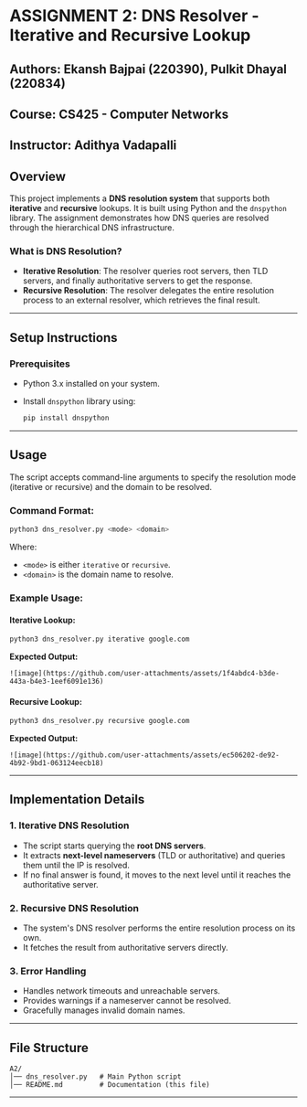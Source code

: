 # ASSIGNMENT 2: DNS Resolver - Iterative and Recursive Lookup

## Authors: Ekansh Bajpai (220390), Pulkit Dhayal (220834)

## Course: CS425 - Computer Networks  
**Instructor:** Adithya Vadapalli  
---

## Overview
This project implements a **DNS resolution system** that supports both **iterative** and **recursive** lookups. It is built using Python and the `dnspython` library. The assignment demonstrates how DNS queries are resolved through the hierarchical DNS infrastructure.

### What is DNS Resolution?
- **Iterative Resolution**: The resolver queries root servers, then TLD servers, and finally authoritative servers to get the response.
- **Recursive Resolution**: The resolver delegates the entire resolution process to an external resolver, which retrieves the final result.

---

## Setup Instructions

### Prerequisites
- Python 3.x installed on your system.
- Install `dnspython` library using:
  
  ```bash
  pip install dnspython
  ```
---

## Usage
The script accepts command-line arguments to specify the resolution mode (iterative or recursive) and the domain to be resolved.

### Command Format:
```bash
python3 dns_resolver.py <mode> <domain>
```
Where:
- `<mode>` is either `iterative` or `recursive`.
- `<domain>` is the domain name to resolve.

### Example Usage:
#### Iterative Lookup:
```bash
python3 dns_resolver.py iterative google.com
```
**Expected Output:**
```
![image](https://github.com/user-attachments/assets/1f4abdc4-b3de-443a-b4e3-1eef6091e136)

```

#### Recursive Lookup:
```bash
python3 dns_resolver.py recursive google.com
```
**Expected Output:**
```
![image](https://github.com/user-attachments/assets/ec506202-de92-4b92-9bd1-063124eecb18)

```
---

## Implementation Details
### **1. Iterative DNS Resolution**
- The script starts querying the **root DNS servers**.
- It extracts **next-level nameservers** (TLD or authoritative) and queries them until the IP is resolved.
- If no final answer is found, it moves to the next level until it reaches the authoritative server.

### **2. Recursive DNS Resolution**
- The system's DNS resolver performs the entire resolution process on its own.
- It fetches the result from authoritative servers directly.

### **3. Error Handling**
- Handles network timeouts and unreachable servers.
- Provides warnings if a nameserver cannot be resolved.
- Gracefully manages invalid domain names.

---

## File Structure
```
A2/
│── dns_resolver.py   # Main Python script
│── README.md         # Documentation (this file)
```

---

